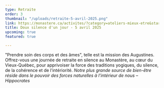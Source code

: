 ```yaml
---
type: Retraite
order: 3
thumbnail: "/uploads/retraite-5-avril-2025.png"
link: https://monastere.ca/activites/?category=ateliers-mieux-etre&start_date
title: Doux silence d'un jour - 5 avril 2025
upcoming: true
featured: true

---
```

"Prendre soin des corps et des âmes", telle est la mission des Augustines. Offrez-vous une journée de retraite en silence au Monastère, au cœur du Vieux-Québec, pour apprivoiser la force des traditions yogiques, du silence, de la cohérence et de l’intériorité. _Notre plus grande source de bien-être réside dans le pouvoir des forces naturelles à l’intérieur de nous – Hippocrates_